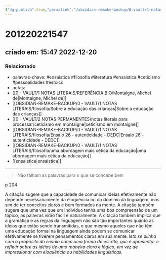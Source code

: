 ```yaml
---
{"dg-publish":true,"permalink":"/obsidian-remake-backup/0-vault/1-notas-literais/filosofia/o-proposito-do-ensaio/","tags":["ensaistica","filosofia","literatura","ceticismo","pessoalidades","estoico"],"dgHomeLink":true,"dgShowLocalGraph":true,"dgShowFileTree":true,"noteIcon":""}
---
```


# 201220221547
## criado em: 15:47 2022-12-20

### Relacionado
- palavras-chave: #ensaistica #filosofia #literatura #ensaistica #ceticismo #pessoalidades #estoico 
- notas: 
- [[0 - VAULT/1 NOTAS LITERAIS/REFERÊNCIA BIO/Montaigne, Michel de\|Montaigne, Michel de]]
- [[OBSIDIAN-REMAKE-BACKUP/0 - VAULT/1 NOTAS LITERAIS/filosofia/Sobre a educação das crianças\|Sobre a educação das crianças]]
- [[0 - VAULT/2 NOTAS PERMANENTES/notas literais para processar/ceticismo em montaigne\|ceticismo em montaigne]]
- [[OBSIDIAN-REMAKE-BACKUP/0 - VAULT/1 NOTAS LITERAIS/filosofia/Ensaio 26 - autenticidade - DEDC\|Ensaio 26 - autenticidade - DEDC]]
- [[OBSIDIAN-REMAKE-BACKUP/0 - VAULT/1 NOTAS LITERAIS/filosofia/uma abordagem mais cética da educação\|uma abordagem mais cética da educação]]
- [[ensaistica\|ensaistica]]
---
>Não falham as palavras para o que se concebe bem

p  204

A citação sugere que a capacidade de comunicar ideias efetivamente não depende necessariamente da eloquência ou do domínio da linguagem, mas sim de ter conceitos claros e bem formados na mente. A citação também sugere que uma vez que um indivíduo tenha uma boa compreensão de um tópico, as palavras virão fácil e naturalmente. A citação também implica que a gramática e as regras da linguagem não são tão importantes quanto as ideias que estão sendo transmitidas, e que mesmo aqueles que não têm uma educação formal na linguagem ainda podem se comunicar efetivamente se tiverem pensamentos claros em sua mente. *Isto se alinha com o propósito do ensaio como uma forma de escrita, que é apresentar e refletir sobre as idéias de uma maneira clara e lógica, em vez de impressionar com eloquência ou habilidades linguísticas.*